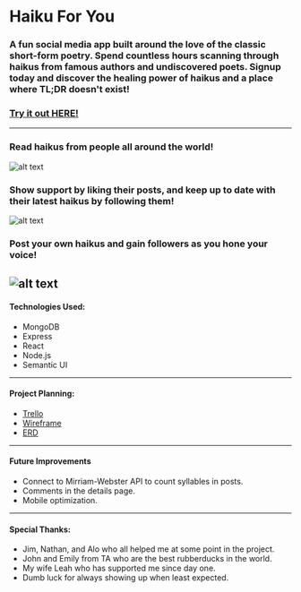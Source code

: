 # Haiku For You

### A fun social media app built around the love of the classic short-form poetry. Spend countless hours scanning through haikus from famous authors and undiscovered poets. Signup today and discover the healing power of haikus and a place where TL;DR doesn't exist!

### [Try it out HERE!](https://haikuforyou.herokuapp.com/)

---

### Read haikus from people all around the world!

![alt text](image.jpg)

### Show support by liking their posts, and keep up to date with their latest haikus by following them!

![alt text](image.jpg)

### Post your own haikus and gain followers as you hone your voice!

![alt text](image.jpg)
---

#### Technologies Used:
- MongoDB
- Express
- React
- Node.js
- Semantic UI

---

#### Project Planning:
- [Trello](https://trello.com/b/euUPJJ2C/haiku-for-you)
- [Wireframe](https://whimsical.com/wireframe-FgwAddSUZWKSrybWKbcj1C)
- [ERD](https://whimsical.com/erd-cfxcWKxW4HvPzT6nBNoLN)

---

#### Future Improvements
- Connect to Mirriam-Webster API to count syllables in posts.
- Comments in the details page.
- Mobile optimization.

---

#### Special Thanks:
- Jim, Nathan, and Alo who all helped me at some point in the project.
- John and Emily from TA who are the best rubberducks in the world.
- My wife Leah who has supported me since day one.
- Dumb luck for always showing up when least expected.